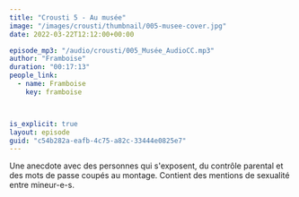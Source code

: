 ```yaml
---
title: "Crousti 5 - Au musée"
image: "/images/crousti/thumbnail/005-musee-cover.jpg"
date: 2022-03-22T12:12:00+00:00

episode_mp3: "/audio/crousti/005_Musée_AudioCC.mp3"
author: "Framboise"
duration: "00:17:13"
people_link: 
  - name: Framboise
    key: framboise



is_explicit: true
layout: episode
guid: "c54b282a-eafb-4c75-a82c-33444e0825e7"
---
```


<PodcastHeader/>

Une anecdote avec des personnes qui s'exposent, du contrôle parental et des mots de passe coupés au montage. Contient des mentions de sexualité entre mineur-e-s.
